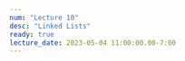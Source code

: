 ```yaml
---
num: "Lecture 10"
desc: "Linked Lists"
ready: true
lecture_date: 2023-05-04 11:00:00.00-7:00
---
```


